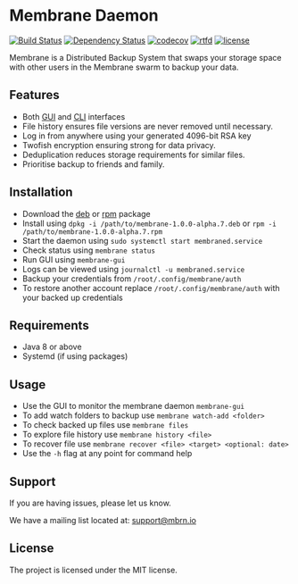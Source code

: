 # Membrane Daemon
[![Build Status](https://travis-ci.org/domhauton/membraned.svg?branch=master)](https://travis-ci.org/domhauton/membraned) [![Dependency Status](https://www.versioneye.com/user/projects/58a5efc6a782d10041e105d7/badge.svg?style=flat-square)](https://www.versioneye.com/user/projects/58a5efc6a782d10041e105d7) [![codecov](https://codecov.io/gh/domhauton/membraned/branch/master/graph/badge.svg)](https://codecov.io/gh/domhauton/membraned) [![rtfd](https://readthedocs.org/projects/mbrn/badge/?version=latest)](http://mbrn.rtfd.io/) [![license](https://img.shields.io/github/license/mashape/apistatus.svg)]()

Membrane is a Distributed Backup System that swaps your storage space with other users in the Membrane swarm to backup your data.

Features
--------

- Both [GUI](https://github.com/domhauton/membrane-gui) and [CLI](https://github.com/domhauton/membrane-cli) interfaces
- File history ensures file versions are never removed until necessary.
- Log in from anywhere using your generated 4096-bit RSA key
- Twofish encryption ensuring strong for data privacy.
- Deduplication reduces storage requirements for similar files.
- Prioritise backup to friends and family.

Installation
------------

- Download the [deb](https://github.com/domhauton/membraned/releases/download/1.0.0-alpha.7/membrane-1.0.0-alpha.7.deb) or  [rpm](https://github.com/domhauton/membraned/releases/download/1.0.0-alpha.7/membrane-1.0.0.alpha.7.rpm) package
- Install using `dpkg -i /path/to/membrane-1.0.0-alpha.7.deb` or `rpm -i /path/to/membrane-1.0.0-alpha.7.rpm`
- Start the daemon using `sudo systemctl start membraned.service`
- Check status using `membrane status`
- Run GUI using `membrane-gui`
- Logs can be viewed using `journalctl -u membraned.service`
- Backup your credentials from `/root/.config/membrane/auth`
- To restore another account replace `/root/.config/membrane/auth` with your backed up credentials

Requirements
------------

- Java 8 or above
- Systemd (if using packages)

Usage
-----

- Use the GUI to monitor the membrane daemon `membrane-gui`
- To add watch folders to backup use `membrane watch-add <folder>`
- To check backed up files use `membrane files`
- To explore file history use `membrane history <file>`
- To recover file use `membrane recover <file> <target> <optional: date>`
- Use the `-h` flag at any point for command help

Support
-------

If you are having issues, please let us know.

We have a mailing list located at: support@mbrn.io

License
-------

The project is licensed under the MIT license.
